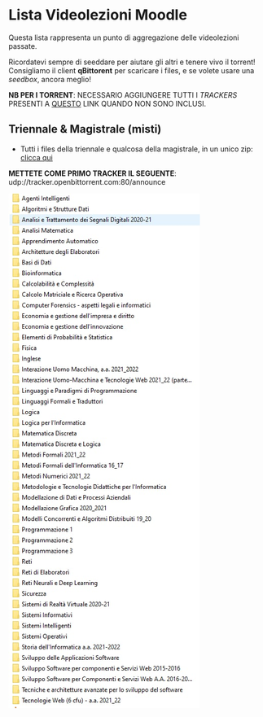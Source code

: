 # Lista Videolezioni Moodle

Questa lista rappresenta un punto di aggregazione delle videolezioni passate.

Ricordatevi sempre di seeddare per aiutare gli altri e tenere vivo il torrent!
Consigliamo il client **qBittorent** per scaricare i files, e se volete usare una _seedbox_, ancora meglio!

**NB PER I TORRENT**: NECESSARIO AGGIUNGERE TUTTI I _TRACKERS_ PRESENTI A [QUESTO](https://raw.githubusercontent.com/ngosang/trackerslist/master/trackers_all.txt) LINK QUANDO NON SONO INCLUSI.

## Triennale & Magistrale (misti)

- Tutti i files della triennale e qualcosa della magistrale, in un unico zip: [clicca qui](files/moodle.zip.torrent)

**METTETE COME PRIMO TRACKER IL SEGUENTE**: udp://tracker.openbittorrent.com:80/announce

![Lista dei files](img/files1.jpg)
